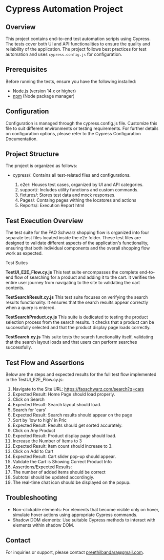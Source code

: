 # Cypress Automation Project

## Overview

This project contains end-to-end test automation scripts using Cypress. The tests cover both UI and API functionalities to ensure the quality and reliability of the application. The project follows best practices for test automation and uses `cypress.config.js` for configuration.

## Prerequisites

Before running the tests, ensure you have the following installed:

- [Node.js](https://nodejs.org/) (version 14.x or higher)
- [npm](https://www.npmjs.com/) (Node package manager)

## Configuration

Configuration is managed through the cypress.config.js file. Customize this file to suit different environments or testing requirements. For further details on configuration options, please refer to the Cypress Configuration Documentation.

## Project Structure

The project is organized as follows:

- cypress/: Contains all test-related files and configurations.

   1. e2e/: Houses test cases, organized by UI and API categories.
   2. support/: Includes utility functions and custom commands.
   3. fixtures/: Stores test data and mock responses.
   4. Pages/: Containg pages withing the locatores and actions
   5. Reports/: Execution Report html
 
## Test Execution Overview

The test suite for the FAO Schwarz shopping flow is organized into four separate test files located inside the e2e folder. These test files are designed to validate different aspects of the application's functionality, ensuring that both individual components and the overall shopping flow work as expected.

Test Suites

**TestUI_E2E_Flow.cy.js**
   This test suite encompasses the complete end-to-end flow of searching for a product and adding it to the cart. It verifies the entire user journey from navigating to the site to validating the cart contents.
   
**TestSearchResult.cy.js**
   This test suite focuses on verifying the search results functionality. It ensures that the search results appear correctly when a query is entered.

**TestSearchProduct.cy.js**
   This suite is dedicated to testing the product selection process from the search results. It checks that a product can be successfully selected and that the product display page loads correctly.

**TestSearch.cy.js**
   This suite tests the search functionality itself, validating that the search layout loads and that users can perform searches successfully.

## Test Flow and Assertions

Below are the steps and expected results for the full test flow implemented in the TestUI_E2E_Flow.cy.js:

   1. Navigate to the Site URL: https://faoschwarz.com/search?q=cars
   2. Expected Result: Home Page should load properly.
   3. Click on Search
   4. Expected Result: Search layout should load.
   5. Search for 'cars'
   6. Expected Result: Search results should appear on the page
   7. Sort by ‘low to high’ in Pric
   8. Expected Result: Results should get sorted accurately.
   9. Click on Any Product
   10. Expected Result: Product display page should load.
   11. Increase the Number of Items to 3
   12. Expected Result: Item count should increase to 3.
   13. Click on Add to Cart
   14. Expected Result: Cart slider pop-up should appear.
   15. Validate the Cart is Showing Correct Product Info
   16. Assertions/Expected Results:
   17. The number of added items should be correct
   18. Subtotal should be updated accordingly.
   19. The real-time chat icon should be displayed on the popup.

 
## Troubleshooting

- Non-clickable elements: For elements that become visible only on hover, simulate hover actions using appropriate Cypress commands.
- Shadow DOM elements: Use suitable Cypress methods to interact with elements within shadow DOM.

## Contact

For inquiries or support, please contact preethilbandara@gmail.com.



